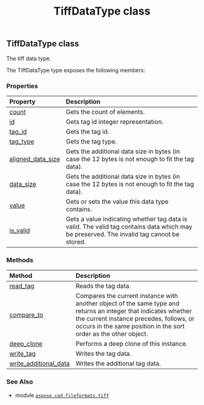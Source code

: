 ﻿---
title: TiffDataType class
second_title: Aspose.CAD for Python via .NET API References
description: 
type: docs
weight: 10
url: /python-net/aspose.cad.fileformats.tiff/tiffdatatype/
is_root: false
---

## TiffDataType class

The tiff data type.



The TiffDataType type exposes the following members:

### Properties
| Property | Description |
| :- | :- |
| [count](/cad/python-net/aspose.cad.fileformats.tiff/tiffdatatype/count) | Gets the count of elements. |
| [id](/cad/python-net/aspose.cad.fileformats.tiff/tiffdatatype/id) | Gets tag id integer representation. |
| [tag_id](/cad/python-net/aspose.cad.fileformats.tiff/tiffdatatype/tag_id) | Gets the tag id. |
| [tag_type](/cad/python-net/aspose.cad.fileformats.tiff/tiffdatatype/tag_type) | Gets the tag type. |
| [aligned_data_size](/cad/python-net/aspose.cad.fileformats.tiff/tiffdatatype/aligned_data_size) | Gets the additional data size in bytes (in case the 12 bytes is not enough to fit the tag data). |
| [data_size](/cad/python-net/aspose.cad.fileformats.tiff/tiffdatatype/data_size) | Gets the additional data size in bytes (in case the 12 bytes is not enough to fit the tag data). |
| [value](/cad/python-net/aspose.cad.fileformats.tiff/tiffdatatype/value) | Gets or sets the value this data type contains. |
| [is_valid](/cad/python-net/aspose.cad.fileformats.tiff/tiffdatatype/is_valid) | Gets a value indicating whether tag data is valid. The valid tag contains data which may be preserved. The invalid tag cannot be stored. |


### Methods
| Method | Description |
| :- | :- |
| [read_tag](/cad/python-net/aspose.cad.fileformats.tiff/tiffdatatype/read_tag/#aspose.cad.fileformats.tiff.filemanagement.TiffStreamReader-int) | Reads the tag data. |
| [compare_to](/cad/python-net/aspose.cad.fileformats.tiff/tiffdatatype/compare_to/#any) | Compares the current instance with another object of the same type and returns an integer that indicates whether the current instance precedes, follows, or occurs in the same position in the sort order as the other object. |
| [deep_clone](/cad/python-net/aspose.cad.fileformats.tiff/tiffdatatype/deep_clone/#) | Performs a deep clone of this instance. |
| [write_tag](/cad/python-net/aspose.cad.fileformats.tiff/tiffdatatype/write_tag/#aspose.cad.fileformats.tiff.filemanagement.TiffStreamWriter-int) | Writes the tag data. |
| [write_additional_data](/cad/python-net/aspose.cad.fileformats.tiff/tiffdatatype/write_additional_data/#aspose.cad.fileformats.tiff.filemanagement.TiffStreamWriter) | Writes the additional tag data. |



### See Also
* module [`aspose.cad.fileformats.tiff`](..)
